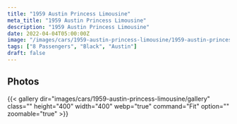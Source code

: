 ```yaml
---
title: "1959 Austin Princess Limousine"
meta_title: "1959 Austin Princess Limousine"
description: "1959 Austin Princess Limousine"
date: 2022-04-04T05:00:00Z
image: "/images/cars/1959-austin-princess-limousine/1959-austin-princess-limousine.jpg"
tags: ["8 Passengers", "Black", "Austin"]
draft: false
---
```

## Photos
{{< gallery dir="images/cars/1959-austin-princess-limousine/gallery" class="" height="400" width="400" webp="true" command="Fit" option="" zoomable="true" >}}

